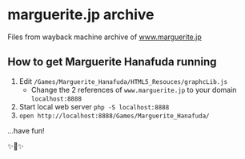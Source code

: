 # marguerite.jp archive
Files from wayback machine archive of www.marguerite.jp

## How to get Marguerite Hanafuda running

1. Edit `/Games/Marguerite_Hanafuda/HTML5_Resouces/graphcLib.js`
   - Change the 2 references of `www.marguerite.jp` to your domain `localhost:8888`
1. Start local web server `php -S localhost:8888`
1. `open http://localhost:8888/Games/Marguerite_Hanafuda/`

...have fun!

✨🎴✨
